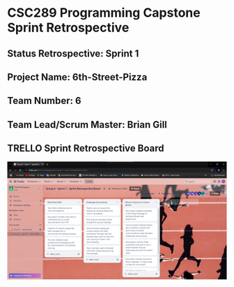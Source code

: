 # CSC289 Programming Capstone Sprint Retrospective

## Status Retrospective:  Sprint 1

## Project Name: 6th-Street-Pizza

## Team Number: 6

## Team Lead/Scrum Master: Brian Gill

## TRELLO Sprint Retrospective Board
![Trello Board Screenshot](https://github.com/bjgill33/6th-Street-Pizza/blob/main/Group_6-Sprint_Status_Updates/Group_6-Sprint_1-Retrospective_Board.png)
